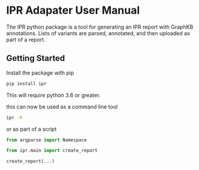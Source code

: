 # IPR Adapater User Manual

The IPR python package is a tool for generating an IPR report with GraphKB annotations.
Lists of variants are parsed, annotated, and then uploaded as part of a report.

## Getting Started

Install the package with pip

```bash
pip install ipr
```

This will require python 3.6 or greater.

this can now be used as a command line tool

```bash
ipr -h
```

or as part of a script

```python
from argparse import Namespace

from ipr.main import create_report

create_report(...)
```
